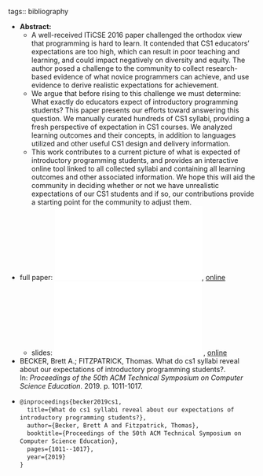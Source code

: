 tags:: bibliography

- **Abstract:**
	- A well-received ITiCSE 2016 paper challenged the orthodox view that programming is hard to learn. It contended that CS1 educators’ expectations are too high, which can result in poor teaching and learning, and could impact negatively on diversity and equity. The author posed a challenge to the community to collect research-based evidence of what novice programmers can achieve, and use evidence to derive realistic expectations for achievement.
	- We argue that before rising to this challenge we must determine: What exactly do educators expect of introductory programming students? This paper presents our efforts toward answering this question. We manually curated hundreds of CS1 syllabi, providing a fresh perspective of expectation in CS1 courses. We analyzed learning outcomes and their concepts, in addition to languages utilized and other useful CS1 design and delivery information.
	- This work contributes to a current picture of what is expected of introductory programming students, and provides an interactive online tool linked to all collected syllabi and containing all learning outcomes and other associated information. We hope this will aid the community in deciding whether or not we have unrealistic expectations of our CS1 students and if so, our contributions provide a starting point for the community to adjust them.
- full paper: ![local copy](../assets/What_Do_CS1_Syllabi_Reveal_About_Our_Exp_1677778034856_0.pdf), [online](https://sci-hub.se/https://dl.acm.org/doi/abs/10.1145/3287324.3287485)
	- slides: ![local copy](../assets/what-are-we-asking-slides_1677778117484_0.pdf) , [online](https://www.brettbecker.com/wp-content/uploads/2019/03/Becker_Fitzpatrick_SIGCSE19.pdf)
- BECKER, Brett A.; FITZPATRICK, Thomas. What do cs1 syllabi reveal about our expectations of introductory programming students?. In: *Proceedings of the 50th ACM Technical Symposium on Computer Science Education*. 2019. p. 1011-1017.
- ```
  @inproceedings{becker2019cs1,
    title={What do cs1 syllabi reveal about our expectations of introductory programming students?},
    author={Becker, Brett A and Fitzpatrick, Thomas},
    booktitle={Proceedings of the 50th ACM Technical Symposium on Computer Science Education},
    pages={1011--1017},
    year={2019}
  }
  ```